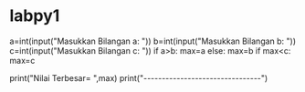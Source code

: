# labpy1

a=int(input("Masukkan Bilangan a: "))
b=int(input("Masukkan Bilangan b: "))
c=int(input("Masukkan Bilangan c: "))
if a>b:
   max=a
else:
   max=b
if max<c:
   max=c

print("Nilai Terbesar= ",max)
print("--------------------------------")
